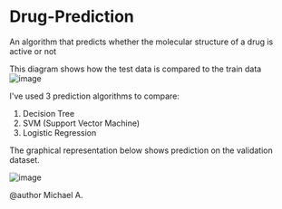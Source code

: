 # Drug-Prediction
An algorithm that predicts whether the molecular structure of a drug is active or not

This diagram shows how the test data is compared to the train data
![image](https://user-images.githubusercontent.com/72876485/229904320-96c39c29-fccb-4ab1-82f0-513a459782f9.png)

I've used 3 prediction algorithms to compare:
1. Decision Tree
2. SVM (Support Vector Machine)
3. Logistic Regression

The graphical representation below shows prediction on the validation dataset.

![image](https://user-images.githubusercontent.com/72876485/229904700-dfc0e5da-682f-4912-a716-30c329ea1d56.png)


@author Michael A.
